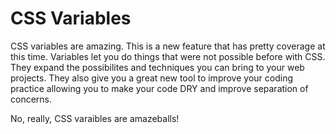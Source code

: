 # CSS Variables 

CSS variables are amazing. This is a new feature that has pretty coverage
at this time. Variables let you do things that were not possible before 
with CSS. They expand the possibilites and techniques you can bring to 
your web projects. They also give you a great new tool to improve your 
coding practice allowing you to make your code DRY and improve separation
of concerns. 

No, really, CSS varaibles are amazeballs!